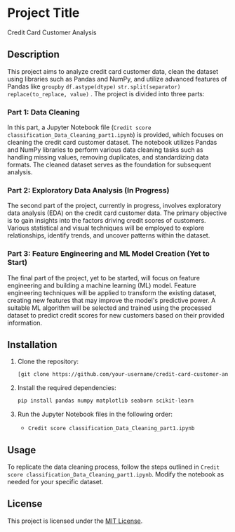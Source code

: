 # Project Title

Credit Card Customer Analysis

## Description

This project aims to analyze credit card customer data, clean the dataset using libraries such as Pandas and NumPy, and utilize advanced features of Pandas like `groupby` `df.astype(dtype)` `str.split(separator)` `replace(to_replace, value)` . The project is divided into three parts:

### Part 1: Data Cleaning

In this part, a Jupyter Notebook file (`Credit score classification_Data_Cleaning_part1.ipynb`) is provided, which focuses on cleaning the credit card customer dataset. The notebook utilizes Pandas and NumPy libraries to perform various data cleaning tasks such as handling missing values, removing duplicates, and standardizing data formats. The cleaned dataset serves as the foundation for subsequent analysis.

### Part 2: Exploratory Data Analysis (In Progress)

The second part of the project, currently in progress, involves exploratory data analysis (EDA) on the credit card customer data. The primary objective is to gain insights into the factors driving credit scores of customers. Various statistical and visual techniques will be employed to explore relationships, identify trends, and uncover patterns within the dataset.

### Part 3: Feature Engineering and ML Model Creation (Yet to Start)

The final part of the project, yet to be started, will focus on feature engineering and building a machine learning (ML) model. Feature engineering techniques will be applied to transform the existing dataset, creating new features that may improve the model's predictive power. A suitable ML algorithm will be selected and trained using the processed dataset to predict credit scores for new customers based on their provided information.

## Installation

1. Clone the repository:

   ```bash
   [git clone https://github.com/your-username/credit-card-customer-analysis.git](https://github.com/Abhinav330/Data-Science-Projects.git)
   ```

2. Install the required dependencies:

   ```bash
   pip install pandas numpy matplotlib seaborn scikit-learn
   ```

3. Run the Jupyter Notebook files in the following order:

   - `Credit score classification_Data_Cleaning_part1.ipynb`

## Usage

To replicate the data cleaning process, follow the steps outlined in `Credit score classification_Data_Cleaning_part1.ipynb`. Modify the notebook as needed for your specific dataset.

## License

This project is licensed under the [MIT License](LICENSE).
